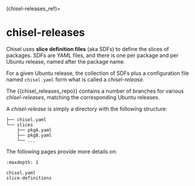 (chisel-releases_ref)=
# chisel-releases

Chisel uses **slice definition files** (aka SDFs) to define the slices of packages.
SDFs are YAML files, and there is one per package and per Ubuntu release, named
after the package name.

For a given Ubuntu release, the collection of SDFs plus a configuration file
named `chisel.yaml` form what is called a _chisel-release_.

The {{chisel_releases_repo}} contains a number of branches for various
_chisel-releases_, matching the corresponding Ubuntu releases.

A _chisel-release_ is simply a directory with the following structure:

```
├── chisel.yaml
└── slices
    ├── pkgA.yaml
    ├── pkgB.yaml
    └── ...
```

The following pages provide more details on:

```{toctree}
:maxdepth: 1

chisel.yaml
slice-definitions
```

